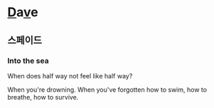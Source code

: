 # [D](/major/_3)a[v](/major/_8)e

## 스페이드

### Into the sea

When does half way not feel like half way? 

When you're drowning. When you've forgotten how to swim, how to breathe, how to survive. 